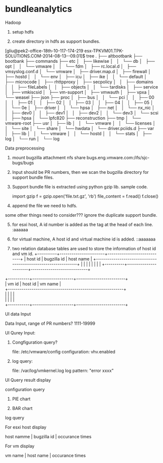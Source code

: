 # bundleanalytics


Hadoop

1. setup hdfs

2. create directory in hdfs as support bundles.

[gliu@pek2-office-18th-10-117-174-219 esx-TPKVM01.TPK-SOLUTIONS.COM-2014-08-13--09.01]$ tree 
.
├── altbootbank
├── bootbank
├── commands
├── etc
│   ├── likewise
│   │   └── db
│   ├── opt
│   │   └── vmware
│   │       └── fdm
│   ├── rc.local.d
│   ├── vmsyslog.conf.d
│   └── vmware
│       ├── driver.map.d
│       ├── firewall
│       ├── hostd
│       │   └── env
│       ├── icu
│       ├── ike
│       │   └── default
│       ├── microcode
│       ├── rhttpproxy
│       ├── secpolicy
│       │   ├── domains
│       │   ├── fileLabels
│       │   ├── objects
│       │   └── tardisks
│       ├── service
│       ├── vmkiscsid
│       ├── vm-support
│       ├── vmwauth
│       ├── vpxa
│       └── weasel
├── json
├── proc
│   ├── bus
│   │   └── pci
│   │       ├── 00
│   │       ├── 01
│   │       ├── 02
│   │       ├── 03
│   │       ├── 04
│   │       ├── 05
│   │       └── 0e
│   ├── driver
│   │   └── hpsa
│   ├── net
│   │   └── nx_nic
│   │       ├── dev0
│   │       ├── dev1
│   │       ├── dev2
│   │       └── dev3
│   └── scsi
│       ├── hpsa
│       └── lpfc820
├── reconstruction
├── tmp
│   └── vmware-root
├── usr
│   ├── lib
│   │   └── vmware
│   │       └── licenses
│   │           └── site
│   └── share
│       └── hwdata
│           └── driver.pciids.d
├── var
│   ├── lib
│   │   └── vmware
│   │       └── hostd
│   │           └── stats
│   ├── log
│   └── run
│       └── log


Data preprocessing

1. mount bugzilla attachment nfs share
    bugs.eng.vmware.com:/ifs/sjc-bugs/bugs 
2. Input should be PR numbers, then we scan the bugzilla directory for support bundle files.

3. Support bundle file is extracted using python gzip lib. sample code.

	import gzip
	f = gzip.open('file.txt.gz', 'rb')
	file_content = f.read()
	f.close()

4. append the file we need to hdfs.

some other things need to consider???
ignore the duplicate support bundle.

5. for esxi host, A id number is added as the tag at the head of each line.
   <id>:aaaaaa
6. for virtual machine, A host id and virtual machine id is added.
   <id>:<vmid>:aaaaaaa

7. two relation database tables are used to store the information of host id and vm id.
   +----------+-----------------------+-----------------------------+
| host id  |     bugzilla id       |      host name              |
+----------------------------------------------------------------+
|          |                       |                             |
|          |                       |                             |
+----------+-----------------------+-----------------------------+
                                                                  
                                                                  
+-----------+---------------------+-------------------------+     
|  vm id    |     host id         |       vm name           |     
+-----------------------------------------------------------+     
|           |                     |                         |     
|           |                     |                         |     
+-----------+---------------------+-------------------------+     


UI data Input

 Data Input, range of PR numbers? 1111-19999


UI Qurey Input:

1. Congfiguration query?
   
    file: /etc/vmware/config
    configuration: vhv.enabled

2. log query:
    
    file: /var/log/vmkernel.log
    log pattern: "error xxxx"

UI Query result display

configuration query
1. PIE chart 

2. BAR chart

log query

For esxi host display

 host namme |  bugzilla id | occurance times

For vm display

 vm name | host name | occurance times




